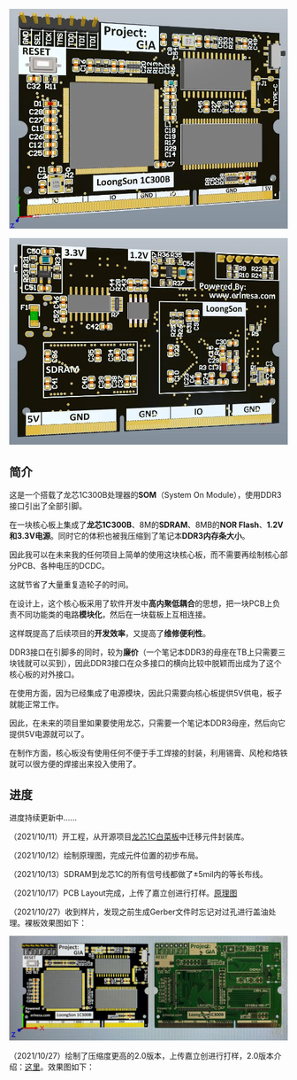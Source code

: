 
![正面](正面.webp)

![反面](反面.webp)

## 简介

这是一个搭载了龙芯1C300B处理器的**SOM**（System On Module），使用DDR3接口引出了全部引脚。

在一块核心板上集成了**龙芯1C300B**、8M的**SDRAM**、8MB的**NOR Flash**、**1.2V和3.3V电源**。同时它的体积也被我压缩到了笔记本**DDR3内存条大小**。

因此我可以在未来我的任何项目上简单的使用这块核心板，而不需要再绘制核心部分PCB、各种电压的DCDC。

这就节省了大量重复造轮子的时间。

在设计上，这个核心板采用了软件开发中**高内聚低耦合**的思想，把一块PCB上负责不同功能类的电路**模块化**，然后在一块载板上互相连接。

这样既提高了后续项目的**开发效率**，又提高了**维修便利性**。

DDR3接口在引脚多的同时，较为**廉价**（一个笔记本DDR3的母座在TB上只需要三块钱就可以买到），因此DDR3接口在众多接口的横向比较中脱颖而出成为了这个核心板的对外接口。

在使用方面，因为已经集成了电源模块，因此只需要向核心板提供5V供电，板子就能正常工作。

因此，在未来的项目里如果要使用龙芯，只需要一个笔记本DDR3母座，然后向它提供5V电源就可以了。

在制作方面，核心板没有使用任何不便于手工焊接的封装，利用锡膏、风枪和烙铁就可以很方便的焊接出来投入使用了。

<!--more-->

## 进度

进度持续更新中......

（2021/10/11）开工程，从开源项目[龙芯1C白菜板](https://gitee.com/caogos/OpenLoongsonLib1c)中迁移元件封装库。

（2021/10/12）绘制原理图，完成元件位置的初步布局。

（2021/10/13）SDRAM到龙芯1C的所有信号线都做了±5mil内的等长布线。

（2021/10/17）PCB Layout完成，上传了嘉立创进行打样。[原理图](http://erlnesa.com/pdf_file/DDR3_LoongSon.pdf)

（2021/10/27）收到样片，发现之前生成Gerber文件时忘记对过孔进行盖油处理。裸板效果图如下：

![](IMG_4437.webp)

（2021/10/27）绘制了压缩度更高的2.0版本，上传嘉立创进行打样，2.0版本介绍：[这里](http://erlnesa.com/2021/10/%E9%BE%99%E8%8A%AF1C%E6%A0%B8%E5%BF%83%E6%9D%BF%E5%8E%8B%E7%BC%A9%EF%BC%882-0%EF%BC%89/)。效果图如下：

